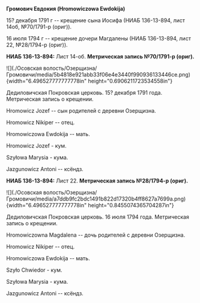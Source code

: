**Громович Евдокия (Hromowiczowa Ewdokija)**

15? декабря 1791 г -- крещение сына Иосифа (НИАБ 136-13-894, лист 14об,
№70/1791-р (ориг)).

16 июля 1794 г -- крещение дочери Магдалены (НИАБ 136-13-894, лист 22,
№28/1794-р (ориг)).

**НИАБ 136-13-894:** Лист 14-об. **Метрическая запись №70/1791-р
(ориг).**

![](./Осовская волость/Озерщизна/Громовичи/media/5b4818e921abb33f06e4e3440f990936133446ce.png){width="6.496527777777778in"
height="0.6906211723534558in"}

Дедиловичская Покровская церковь. 15? декабря 1791 года. Метрическая
запись о крещении.

Hromowicz Jozef -- сын родителей с деревни Озерщизна.

Hromowicz Nikiper -- отец.

Hromowiczowa Ewdokija -- мать.

Hromowicz Jozef - кум.

Szyłowa Marysia - кума.

Jazgunowicz Antoni -- ксёндз.

**НИАБ 136-13-894:** Лист 22. **Метрическая запись №28/1794-р (ориг).**

![](./Осовская волость/Озерщизна/Громовичи/media/a7ddb9fc2bdc1491b822d17320b4ff8627a7699a.png){width="6.496527777777778in"
height="0.8455074365704287in"}

Дедиловичская Покровская церковь. 16 июля 1794 года. Метрическая запись
о крещении.

Hromowiczowna Magdalena -- дочь родителей с деревни Озерщизна.

Hromowicz Nikiper -- отец.

Hromowiczowa Ewdokija -- мать.

Szyło Chwiedor - кум.

Szyłowa Marysia - кума.

Jazgunowicz Antoni -- ксёндз.
